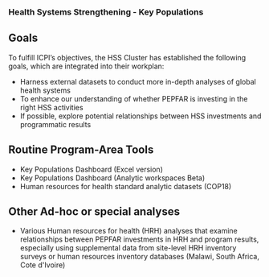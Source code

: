 ### Health Systems Strengthening - Key Populations

## Goals
To fulfill ICPI’s objectives, the HSS Cluster has established the following goals, which are integrated into their workplan:
* Harness external datasets to conduct more in-depth analyses of global health systems
* To enhance our understanding of whether PEPFAR is investing in the right HSS activities
* If possible, explore potential relationships between HSS investments and programmatic results

## Routine Program-Area Tools
* Key Populations Dashboard (Excel version)
* Key Populations Dashboard (Analytic workspaces Beta)
* Human resources for health standard analytic datasets (COP18)

## Other Ad-hoc or special analyses
* Various Human resources for health (HRH) analyses that examine relationships between PEPFAR investments in HRH and program results, especially using supplemental data from site-level HRH inventory surveys or human resources inventory databases (Malawi, South Africa, Cote d'Ivoire)
